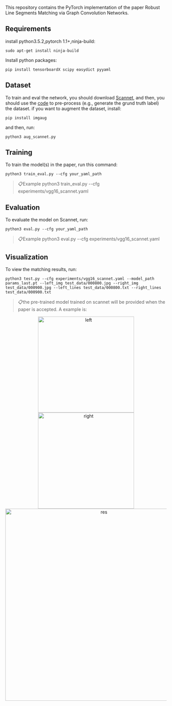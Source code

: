This repository contains the PyTorch implementation of the paper Robust Line Segments Matching via Graph
Convolution Networks.

## Requirements
install python3.5.2,pytorch 1.1+,ninja-build: 
```setup 
sudo apt-get install ninja-build
```
Install python packages: 
```setup 
pip install tensorboardX scipy easydict pyyaml
```
## Dataset
To train and eval the network, you should download [Scannet](http://www.scan-net.org/), and then, you should use the [code](https://github.com/mameng1/FindMatchedLine) to pre-process (e.g., generate the grund truth label) the dataset. if you want to augment the dataset, install:
```aug_in
pip install imgaug
```
and then, run:
```aug
python3 aug_scannet.py
```

## Training

To train the model(s) in the paper, run this command:

```train
python3 train_eval.py --cfg your_yaml_path
```
> 📋Example python3 train_eval.py --cfg experiments/vgg16_scannet.yaml

## Evaluation

To evaluate the model on Scannet, run:

```eval
python3 eval.py --cfg your_yaml_path
```
> 📋Example python3 eval.py --cfg experiments/vgg16_scannet.yaml

## Visualization
To view the matching results, run:

```vis
python3 test.py --cfg experiments/vgg16_scannet.yaml --model_path params_last.pt --left_img test_data/000800.jpg --right_img test_data/000900.jpg --left_lines test_data/000800.txt --right_lines test_data/000900.txt
```
> 📋the pre-trained model trained on scannet will be provided when the paper is accepted.
A example is:
<center class="half">
    <img src="https://github.com/mameng1/GraphLineMatching/blob/master/test_data/000800.jpg"  width="300" alt="left"/>
</center>
<center class="half">
    <img src=https://github.com/mameng1/GraphLineMatching/blob/master/test_data/000900.jpg width="300" alt="right"/>
</center>
<center class="half">
    <img src=https://github.com/mameng1/GraphLineMatching/blob/master/test_data/res.png  width="600" alt="res"/>
</center>
